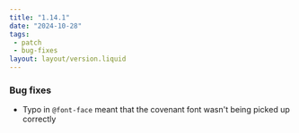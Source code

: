 ```yaml
---
title: "1.14.1"
date: "2024-10-28"
tags: 
 - patch
 - bug-fixes
layout: layout/version.liquid
---
```

### Bug fixes
- Typo in `@font-face` meant that the covenant font wasn't being picked up correctly